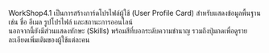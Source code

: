 WorkShop4.1
เป็นการสร้างการ์ดโปรไฟล์ผู้ใช้ (User Profile Card) สำหรับแสดงข้อมูลพื้นฐาน เช่น ชื่อ อีเมล รูปโปรไฟล์ และสถานะการออนไลน์  
นอกจากนี้ยังมีส่วนแสดงทักษะ (Skills) พร้อมสีที่บอกระดับความชำนาญ รวมถึงปุ่มกดเพื่อดูรายละเอียดเพิ่มเติมของผู้ใช้แต่ละคน
